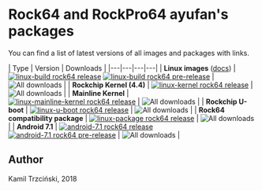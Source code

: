 # Rock64 and RockPro64 ayufan's packages

You can find a list of latest versions of all images and packages with links.

| Type | Version | Downloads |
|---|---|---|---|
| **Linux images** ([docs](https://github.com/ayufan-rock64/linux-build/blob/master/README.md)) | [![linux-build rock64 release](https://img.shields.io/github/release/ayufan-rock64/linux-build.svg)](https://github.com/ayufan-rock64/linux-build/releases/latest) [![linux-build rock64 pre-release](https://img.shields.io/github/release-pre/ayufan-rock64/linux-build.svg?label=testing)](https://github.com/ayufan-rock64/linux-build/releases) | ![All downloads](https://img.shields.io/github/downloads/ayufan-rock64/linux-build/total.svg) |
| **Rockchip Kernel (4.4)** | [![linux-kernel rock64 release](https://img.shields.io/github/release/ayufan-rock64/linux-kernel.svg)](https://github.com/ayufan-rock64/linux-kernel/releases/latest) | ![All downloads](https://img.shields.io/github/downloads/ayufan-rock64/linux-kernel/total.svg) |
| **Mainline Kernel** | [![linux-mainline-kernel rock64 release](https://img.shields.io/github/release/ayufan-rock64/linux-mainline-kernel.svg)](https://github.com/ayufan-rock64/linux-mainline-kernel/releases/latest) | ![All downloads](https://img.shields.io/github/downloads/ayufan-rock64/linux-mainline-kernel/total.svg) |
| **Rockchip U-boot** | [![linux-u-boot rock64 release](https://img.shields.io/github/release/ayufan-rock64/linux-u-boot.svg)](https://github.com/ayufan-rock64/linux-u-boot/releases/latest) | ![All downloads](https://img.shields.io/github/downloads/ayufan-rock64/linux-u-boot/total.svg) |
| **Rock64 compatibility package** | [![linux-package rock64 release](https://img.shields.io/github/release/ayufan-rock64/linux-package.svg)](https://github.com/ayufan-rock64/linux-package/releases/latest) | ![All downloads](https://img.shields.io/github/downloads/ayufan-rock64/linux-package/total.svg) |
| **Android 7.1** | [![android-7.1 rock64 release](https://img.shields.io/github/release/ayufan-rock64/android-7.1.svg)](https://github.com/ayufan-rock64/android-7.1/releases/latest) [![android-7.1 rock64 pre-release](https://img.shields.io/github/release-pre/ayufan-rock64/android-7.1.svg?label=testing)](https://github.com/ayufan-rock64/android-7.1/releases) | ![All downloads](https://img.shields.io/github/downloads/ayufan-rock64/android-7.1/total.svg) |

## Author

Kamil Trzciński, 2018
